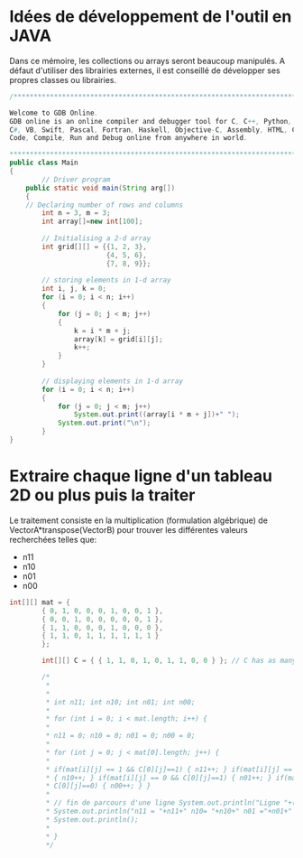 # Idées de développement de l'outil en JAVA

Dans ce mémoire, les collections ou arrays seront beaucoup manipulés.
A défaut d'utiliser des librairies externes, il est conseillé de développer ses propres classes ou librairies.


```Java
/******************************************************************************

Welcome to GDB Online.
GDB online is an online compiler and debugger tool for C, C++, Python, Java, PHP, Ruby, Perl,
C#, VB, Swift, Pascal, Fortran, Haskell, Objective-C, Assembly, HTML, CSS, JS, SQLite, Prolog.
Code, Compile, Run and Debug online from anywhere in world.

*******************************************************************************/
public class Main
{
		// Driver program
	public static void main(String arg[])
	{
	// Declaring number of rows and columns
		int n = 3, m = 3;
		int array[]=new int[100];
	
		// Initialising a 2-d array
		int grid[][] = {{1, 2, 3},
						{4, 5, 6},
						{7, 8, 9}};
	
		// storing elements in 1-d array
		int i, j, k = 0;
		for (i = 0; i < n; i++)
		{
			for (j = 0; j < m; j++)
			{
				k = i * m + j;
				array[k] = grid[i][j];
				k++;
			}
		}
	
		// displaying elements in 1-d array
		for (i = 0; i < n; i++)
		{
			for (j = 0; j < m; j++)
				System.out.print((array[i * m + j])+" ");
			System.out.print("\n");
		}
}    
```


# Extraire chaque ligne d'un tableau 2D ou plus puis la traiter

Le traitement consiste en la multiplication (formulation algébrique) de VectorA*transpose(VectorB) pour trouver les différentes valeurs recherchées telles que:
- n11
- n10
- n01
- n00

```Java
int[][] mat = {
		{ 0, 1, 0, 0, 0, 1, 0, 0, 1 }, 
		{ 0, 0, 1, 0, 0, 0, 0, 0, 1 }, 
		{ 1, 1, 0, 0, 0, 1, 0, 0, 0 },
		{ 1, 1, 0, 1, 1, 1, 1, 1, 1 } 
		};

		int[][] C = { { 1, 1, 0, 1, 0, 1, 1, 0, 0 } }; // C has as many cols as A.

		/*
		 * 
		 * 
		 * int n11; int n10; int n01; int n00;
		 * 
		 * for (int i = 0; i < mat.length; i++) {
		 * 
		 * n11 = 0; n10 = 0; n01 = 0; n00 = 0;
		 * 
		 * for (int j = 0; j < mat[0].length; j++) {
		 * 
		 * if(mat[i][j] == 1 && C[0][j]==1) { n11++; } if(mat[i][j] == 1 && C[0][j]==0)
		 * { n10++; } if(mat[i][j] == 0 && C[0][j]==1) { n01++; } if(mat[i][j] == 0 &&
		 * C[0][j]==0) { n00++; } }
		 * 
		 * // fin de parcours d'une ligne System.out.println("Ligne "+(i+1));
		 * System.out.println("n11 = "+n11+" n10= "+n10+" n01 ="+n01+" n00 ="+n00);
		 * System.out.println();
		 * 
		 * }
		 */
```
